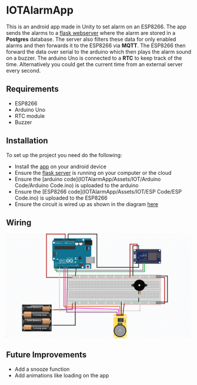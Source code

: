 # IOTAlarmApp
This is an android app made in Unity to set alarm on an ESP8266. The app sends the alarms to a  [flask webserver](https://github.com/IdrisFallout/IOTAlarmApp-flaskapi) where the alarm are stored in a **Postgres** database. The server also filters these data for only enabled alarms and then forwards it to the ESP8266 via **MQTT**. The ESP8266 then forward the data over serial to the arduino which then plays the alarm sound on a buzzer. The arduino Uno is connected to a **RTC** to keep track of the time. Alternatively you could get the current time from an external server every second.

## Requirements
- ESP8266
- Arduino Uno
- RTC module
- Buzzer

## Installation
To set up the project you need do the following:
- Install the [app](App/IOTAlarmApp.apk) on your android device
- Ensure the [flask server](https://github.com/IdrisFallout/IOTAlarmApp-flaskapi) is running on your computer or the cloud
- Ensure the [arduino code](IOTAlarmApp/Assets/IOT/Arduino Code/Arduino Code.ino) is uploaded to the arduino
- Ensure the [ESP8266 code](IOTAlarmApp/Assets/IOT/ESP Code/ESP Code.ino) is uploaded to the ESP8266
- Ensure the circuit is wired up as shown in the diagram [here](#Wiring)

## Wiring
![Wiring Diagram](screenshots/wiring.png)

## Future Improvements
- Add a snooze function
- Add animations like loading on the app
